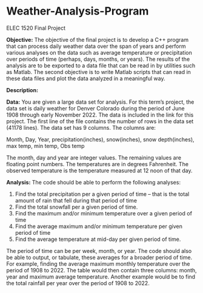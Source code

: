 # Weather-Analysis-Program
ELEC 1520 Final Project

**Objective:**
The objective of the final project is to develop a C++ program that can process daily weather data 
over the span of years and perform various analyses on the data such as average temperature or precipitation
over periods of time (perhaps, days, months, or years). The results of the analysis are to be exported to a data 
file that can be read in by utilities such as Matlab. The second objective is to write Matlab scripts that can read 
in these data files and plot the data analyzed in a meaningful way.

**Description:**

**Data:** You are given a large data set for analysis. For this term’s project, the data set is daily weather for Denver 
Colorado during the period of June 1908 through early November 2022. The data is included in the link for this 
project. The first line of the file contains the number of rows in the data set (41178 lines). The data set has 9 
columns. The columns are:

Month, Day, Year, precipitation(inches), snow(inches), snow depth(inches), max temp, min temp, Obs temp

The month, day and year are integer values. The remaining values are floating point numbers. The 
temperatures are in degrees Fahrenheit. The observed temperature is the temperature measured at 12 noon of 
that day.

**Analysis:** The code should be able to perform the following analyses:
1) Find the total precipitation per a given period of time – that is the total amount of rain that fell during 
that period of time
2) Find the total snowfall per a given period of time.
3) Find the maximum and/or minimum temperature over a given period of time
4) Find the average maximum and/or minimum temperature per given period of time
5) Find the average temperature at mid-day per given period of time.
   
The period of time can be per week, month, or year. The code should also be able to output, or tabulate, these 
averages for a broader period of time. For example, finding the average maximum monthly temperature over 
the period of 1908 to 2022. The table would then contain three columns: month, year and maximum average 
temperature. Another example would be to find the total rainfall per year over the period of 1908 to 2022. 
